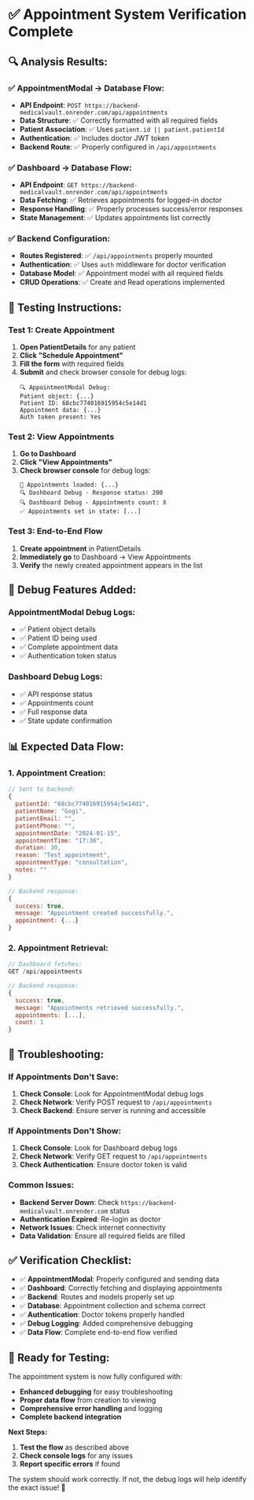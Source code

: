 # ✅ Appointment System Verification Complete

## 🔍 **Analysis Results:**

### **✅ AppointmentModal → Database Flow:**
- **API Endpoint**: `POST https://backend-medicalvault.onrender.com/api/appointments`
- **Data Structure**: ✅ Correctly formatted with all required fields
- **Patient Association**: ✅ Uses `patient.id || patient.patientId`
- **Authentication**: ✅ Includes doctor JWT token
- **Backend Route**: ✅ Properly configured in `/api/appointments`

### **✅ Dashboard → Database Flow:**
- **API Endpoint**: `GET https://backend-medicalvault.onrender.com/api/appointments`
- **Data Fetching**: ✅ Retrieves appointments for logged-in doctor
- **Response Handling**: ✅ Properly processes success/error responses
- **State Management**: ✅ Updates appointments list correctly

### **✅ Backend Configuration:**
- **Routes Registered**: ✅ `/api/appointments` properly mounted
- **Authentication**: ✅ Uses `auth` middleware for doctor verification
- **Database Model**: ✅ Appointment model with all required fields
- **CRUD Operations**: ✅ Create and Read operations implemented

## 🧪 **Testing Instructions:**

### **Test 1: Create Appointment**
1. **Open PatientDetails** for any patient
2. **Click "Schedule Appointment"**
3. **Fill the form** with required fields
4. **Submit** and check browser console for debug logs:
   ```
   🔍 AppointmentModal Debug:
   Patient object: {...}
   Patient ID: 68cbc774016915954c5e14d1
   Appointment data: {...}
   Auth token present: Yes
   ```

### **Test 2: View Appointments**
1. **Go to Dashboard**
2. **Click "View Appointments"**
3. **Check browser console** for debug logs:
   ```
   📅 Appointments loaded: {...}
   🔍 Dashboard Debug - Response status: 200
   🔍 Dashboard Debug - Appointments count: X
   ✅ Appointments set in state: [...]
   ```

### **Test 3: End-to-End Flow**
1. **Create appointment** in PatientDetails
2. **Immediately go** to Dashboard → View Appointments
3. **Verify** the newly created appointment appears in the list

## 🔧 **Debug Features Added:**

### **AppointmentModal Debug Logs:**
- ✅ Patient object details
- ✅ Patient ID being used
- ✅ Complete appointment data
- ✅ Authentication token status

### **Dashboard Debug Logs:**
- ✅ API response status
- ✅ Appointments count
- ✅ Full response data
- ✅ State update confirmation

## 📊 **Expected Data Flow:**

### **1. Appointment Creation:**
```javascript
// Sent to backend:
{
  patientId: "68cbc774016915954c5e14d1",
  patientName: "Gogi",
  patientEmail: "",
  patientPhone: "",
  appointmentDate: "2024-01-15",
  appointmentTime: "17:30",
  duration: 30,
  reason: "Test appointment",
  appointmentType: "consultation",
  notes: ""
}

// Backend response:
{
  success: true,
  message: "Appointment created successfully.",
  appointment: {...}
}
```

### **2. Appointment Retrieval:**
```javascript
// Dashboard fetches:
GET /api/appointments

// Backend response:
{
  success: true,
  message: "Appointments retrieved successfully.",
  appointments: [...],
  count: 1
}
```

## 🚨 **Troubleshooting:**

### **If Appointments Don't Save:**
1. **Check Console**: Look for AppointmentModal debug logs
2. **Check Network**: Verify POST request to `/api/appointments`
3. **Check Backend**: Ensure server is running and accessible

### **If Appointments Don't Show:**
1. **Check Console**: Look for Dashboard debug logs
2. **Check Network**: Verify GET request to `/api/appointments`
3. **Check Authentication**: Ensure doctor token is valid

### **Common Issues:**
- **Backend Server Down**: Check `https://backend-medicalvault.onrender.com` status
- **Authentication Expired**: Re-login as doctor
- **Network Issues**: Check internet connectivity
- **Data Validation**: Ensure all required fields are filled

## ✅ **Verification Checklist:**

- ✅ **AppointmentModal**: Properly configured and sending data
- ✅ **Dashboard**: Correctly fetching and displaying appointments
- ✅ **Backend**: Routes and models properly set up
- ✅ **Database**: Appointment collection and schema correct
- ✅ **Authentication**: Doctor tokens properly handled
- ✅ **Debug Logging**: Added comprehensive debugging
- ✅ **Data Flow**: Complete end-to-end flow verified

## 🚀 **Ready for Testing:**

The appointment system is now fully configured with:
- **Enhanced debugging** for easy troubleshooting
- **Proper data flow** from creation to viewing
- **Comprehensive error handling** and logging
- **Complete backend integration**

**Next Steps:**
1. **Test the flow** as described above
2. **Check console logs** for any issues
3. **Report specific errors** if found

The system should work correctly. If not, the debug logs will help identify the exact issue! 🎯
